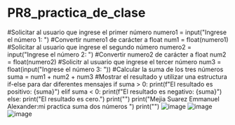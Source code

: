 # PR8_practica_de_clase
#Solicitar al usuario que ingrese el primer número
numero1 = input("Ingrese el número 1: ")
#Convertir numero1 de carácter a float
num1 = float(numero1)
#Solicitar al usuario que ingrese el segundo número
numero2 = input("Ingrese el número 2: ")
#Convertir numero2 de carácter a float
num2 = float(numero2)
#Solicitr al usuario que ingrese el tercer número
num3 = float(input("Ingrese el número 3: "))
#Calcular la suma de los tres números
suma = num1 + num2 + num3
#Mostrar el resultado y utilizar una estructura if-else para dar diferentes mensajes
if suma > 0:
    print(f"El resultado es positivo: {suma}")
elif suma < 0:
    print(f"El resultado es negativo: {suma}")
else:
    print("El resultado es cero.")
print("")
print("Mejia Suarez Emmanuel Alexander:mi practica suma dos números ")
print("")
![image](https://github.com/user-attachments/assets/d6d0fab6-0b7c-48f9-8424-77598469551c)
![image](https://github.com/user-attachments/assets/4f777434-5337-4f67-9146-ca8ccefc7e4d)
![image](https://github.com/user-attachments/assets/410d51a6-2267-437b-9ec2-1ea7d9774085)






